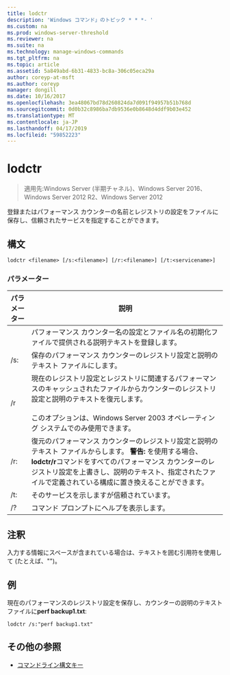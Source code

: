 ```yaml
---
title: lodctr
description: 'Windows コマンド」のトピック * * *- '
ms.custom: na
ms.prod: windows-server-threshold
ms.reviewer: na
ms.suite: na
ms.technology: manage-windows-commands
ms.tgt_pltfrm: na
ms.topic: article
ms.assetid: 5a849abd-6b31-4833-bc8a-306c05eca29a
author: coreyp-at-msft
ms.author: coreyp
manager: dongill
ms.date: 10/16/2017
ms.openlocfilehash: 3ea48067bd78d260824da7d091f94957b51b768d
ms.sourcegitcommit: 0d0b32c8986ba7db9536e0b8648d4ddf9b03e452
ms.translationtype: MT
ms.contentlocale: ja-JP
ms.lasthandoff: 04/17/2019
ms.locfileid: "59852223"
---
```

# <a name="lodctr"></a>lodctr

>適用先:Windows Server (半期チャネル)、Windows Server 2016、Windows Server 2012 R2、Windows Server 2012

登録またはパフォーマンス カウンターの名前とレジストリの設定をファイルに保存し、信頼されたサービスを指定することができます。
## <a name="syntax"></a>構文
```
lodctr <filename> [/s:<filename>] [/r:<filename>] [/t:<servicename>]
```
### <a name="parameters"></a>パラメーター
|パラメーター|説明|
|-------|--------|
|<filename>|パフォーマンス カウンター名の設定とファイル名の初期化ファイルで提供される説明テキストを登録します。|
|/s:<filename>|保存のパフォーマンス カウンターのレジストリ設定と説明のテキスト ファイルに<filename>します。|
|/r|現在のレジストリ設定とレジストリに関連するパフォーマンスのキャッシュされたファイルからカウンターのレジストリ設定と説明のテキストを復元します。<br /><br />このオプションは、Windows Server 2003 オペレーティング システムでのみ使用できます。|
|/r:<filename>|復元のパフォーマンス カウンターのレジストリ設定と説明のテキスト ファイルから<filename>します。 **警告:** を使用する場合、 **lodctr/r**コマンドをすべてのパフォーマンス カウンターのレジストリ設定を上書きし、説明のテキスト、指定されたファイルで定義されている構成に置き換えることができます。|
|/t:<servicename>|そのサービスを示します<servicename>が信頼されています。|
|/?|コマンド プロンプトにヘルプを表示します。|
## <a name="remarks"></a>注釈
入力する情報にスペースが含まれている場合は、テキストを囲む引用符を使用して (たとえば、"<filename>")。
## <a name="BKMK_Examples"></a>例
現在のパフォーマンスのレジストリ設定を保存し、カウンターの説明のテキスト ファイルに**perf backup1.txt**:
```
lodctr /s:"perf backup1.txt"
```
## <a name="additional-references"></a>その他の参照
-   [コマンドライン構文キー](command-line-syntax-key.md)

